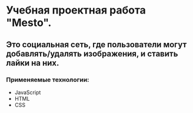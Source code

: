 # Учебная проектная работа "Mesto".

## Это социальная сеть, где пользователи могут добавлять/удалять изображения, и ставить лайки на них.

### Применяемые технологии:
* JavaScript
* HTML
* CSS
